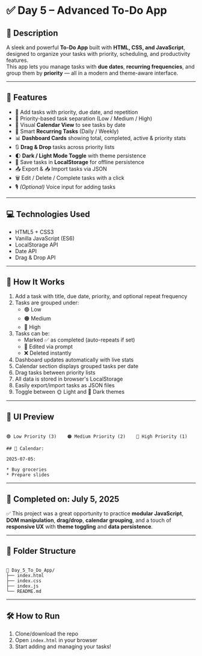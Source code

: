 # ✅ Day 5 – Advanced To-Do App

## 📝 Description  
A sleek and powerful **To-Do App** built with **HTML, CSS, and JavaScript**, designed to organize your tasks with priority, scheduling, and productivity features.  
This app lets you manage tasks with **due dates**, **recurring frequencies**, and group them by **priority** — all in a modern and theme-aware interface.

---

## 🚀 Features

- 🧾 Add tasks with priority, due date, and repetition  
- 🎯 Priority-based task separation (Low / Medium / High)  
- 📆 Visual **Calendar View** to see tasks by date  
- 🧠 Smart **Recurring Tasks** (Daily / Weekly)  
- 📊 **Dashboard Cards** showing total, completed, active & priority stats  
- 🔃 **Drag & Drop** tasks across priority lists  
- 🌓 **Dark / Light Mode Toggle** with theme persistence  
- 💾 Save tasks in **LocalStorage** for offline persistence  
- 📤 Export & 📥 Import tasks via JSON  
- 🗑️ Edit / Delete / Complete tasks with a click  
- 🎙️ *(Optional)* Voice input for adding tasks

---

## 💻 Technologies Used

- HTML5 + CSS3  
- Vanilla JavaScript (ES6)  
- LocalStorage API  
- Date API  
- Drag & Drop API

---

## 📂 How It Works

1. Add a task with title, due date, priority, and optional repeat frequency  
2. Tasks are grouped under:
   - 🟢 Low
   - 🟠 Medium
   - 🔴 High  
3. Tasks can be:
   - Marked ✅ as completed (auto-repeats if set)
   - 📝 Edited via prompt
   - ❌ Deleted instantly  
4. Dashboard updates automatically with live stats  
5. Calendar section displays grouped tasks per date  
6. Drag tasks between priority lists  
7. All data is stored in browser's LocalStorage  
8. Easily export/import tasks as JSON files  
9. Toggle between 🌞 Light and 🌙 Dark themes

---

## 📸 UI Preview

```

🟢 Low Priority (3)    🟠 Medium Priority (2)    🔴 High Priority (1)

## 📅 Calendar:

2025-07-05:

* Buy groceries
* Prepare slides

```

---

## 📌 Completed on: July 5, 2025

✅ This project was a great opportunity to practice **modular JavaScript**, **DOM manipulation**, **drag/drop**, **calendar grouping**, and a touch of **responsive UX** with **theme toggling** and **data persistence**.

---

## 📁 Folder Structure

```

📁 Day_5_To_Do_App/
├── index.html
├── index.css
├── index.js
└── README.md

```

---

## 🛠️ How to Run

1. Clone/download the repo  
2. Open `index.html` in your browser  
3. Start adding and managing your tasks!
